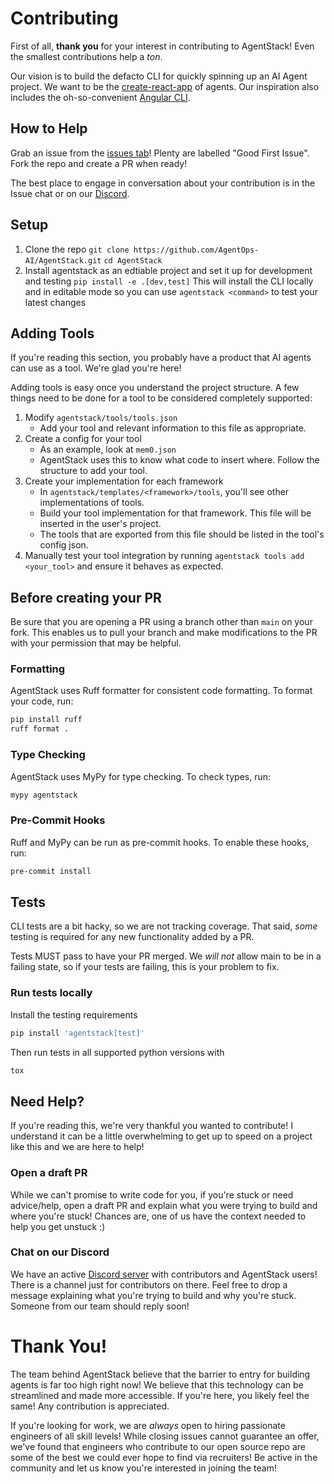 # Contributing
First of all, __thank you__ for your interest in contributing to AgentStack! Even the smallest contributions help a _ton_.

Our vision is to build the defacto CLI for quickly spinning up an AI Agent project. We want to be the [create-react-app](https://create-react-app.dev/) of agents. Our inspiration also includes the oh-so-convenient [Angular CLI](https://v17.angular.io/cli).

## How to Help

Grab an issue from the [issues tab](https://github.com/AgentOps-AI/AgentStack/issues)! Plenty are labelled "Good First Issue". Fork the repo and create a PR when ready!

The best place to engage in conversation about your contribution is in the Issue chat or on our [Discord](https://discord.gg/JdWkh9tgTQ).

## Setup

1. Clone the repo
   `git clone https://github.com/AgentOps-AI/AgentStack.git`
   `cd AgentStack`
2. Install agentstack as an edtiable project and set it up for development and testing
   `pip install -e .[dev,test]`
   This will install the CLI locally and in editable mode so you can use `agentstack <command>` to test your latest changes


## Adding Tools
If you're reading this section, you probably have a product that AI agents can use as a tool. We're glad you're here!

Adding tools is easy once you understand the project structure. A few things need to be done for a tool to be considered completely supported:

1. Modify `agentstack/tools/tools.json`
   - Add your tool and relevant information to this file as appropriate.
2. Create a config for your tool
   - As an example, look at `mem0.json`
   - AgentStack uses this to know what code to insert where. Follow the structure to add your tool.
3. Create your implementation for each framework
   - In `agentstack/templates/<framework>/tools`, you'll see other implementations of tools.
   - Build your tool implementation for that framework. This file will be inserted in the user's project.
   - The tools that are exported from this file should be listed in the tool's config json.
4. Manually test your tool integration by running `agentstack tools add <your_tool>` and ensure it behaves as expected.

## Before creating your PR
Be sure that you are opening a PR using a branch other than `main` on your fork. This enables us
to pull your branch and make modifications to the PR with your permission that may be helpful.

### Formatting
AgentStack uses Ruff formatter for consistent code formatting. To format your code, run:
```bash
pip install ruff
ruff format .
```

### Type Checking
AgentStack uses MyPy for type checking. To check types, run:
```bash
mypy agentstack
```

### Pre-Commit Hooks
Ruff and MyPy can be run as pre-commit hooks. To enable these hooks, run:
```bash
pre-commit install
```

## Tests
CLI tests are a bit hacky, so we are not tracking coverage. 
That said, _some_ testing is required for any new functionality added by a PR.

Tests MUST pass to have your PR merged. We _will not_ allow main to be in a failing state, so if your tests are failing, this is your problem to fix.

### Run tests locally
Install the testing requirements
```bash
pip install 'agentstack[test]'
```

Then run tests in all supported python versions with
```bash
tox
```

## Need Help?
If you're reading this, we're very thankful you wanted to contribute! I understand it can be a little overwhelming to 
get up to speed on a project like this and we are here to help!

### Open a draft PR
While we can't promise to write code for you, if you're stuck or need advice/help, open a draft PR and explain what you were trying to build and where you're stuck! Chances are, one of us have the context needed to help you get unstuck :)

### Chat on our Discord
We have an active [Discord server](https://discord.gg/JdWkh9tgTQ) with contributors and AgentStack users! There is a channel just for contributors on there. Feel free to drop a message explaining what you're trying to build and why you're stuck. Someone from our team should reply soon!

# Thank You!
The team behind AgentStack believe that the barrier to entry for building agents is far too high right now! We believe that this technology can be streamlined and made more accessible. If you're here, you likely feel the same! Any contribution is appreciated.

If you're looking for work, we are _always_ open to hiring passionate engineers of all skill levels! While closing issues cannot guarantee an offer, we've found that engineers who contribute to our open source repo are some of the best we could ever hope to find via recruiters! Be active in the community and let us know you're interested in joining the team!